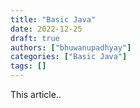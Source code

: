 ```yaml
---
title: "Basic Java"
date: 2022-12-25
draft: true
authors: ["bhuwanupadhyay"]
categories: ["Basic Java"]
tags: []
---
```


This article..

<!--more-->
